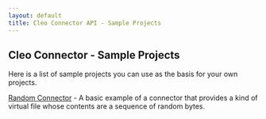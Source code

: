 ```yaml
---
layout: default
title: Cleo Connector API - Sample Projects
---
```

## Cleo Connector  - Sample Projects

Here is a list of sample projects you can use as the basis for your own projects.

[Random Connector](https://github.com/jthielens/connector-random) - A basic example of a connector that provides a kind of virtual file whose contents are a sequence of random bytes.
